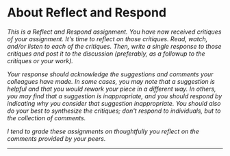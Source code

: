 About Reflect and Respond
=========================

_This is a *Reflect and Respond* assignment.  You have now received
critiques of your assignment.  It's time to reflect on those
critiques.  Read, watch, and/or listen to each of the critiques.
Then, write a single response to those critiques and post it to the
discussion (preferably, as a followup to the critiques or your work)._

_Your response should acknowledge the suggestions and comments your
colleagues have made.  In some cases, you may note that a suggestion
is helpful and that you would rework your piece in a different way.
In others, you may find that a suggestion is inappropriate, and you
should respond by indicating why you consider that suggestion
inappropriate.  You should also do your best to synthesize the
critiques; don't respond to individuals, but to the collection of
comments._

_I tend to grade these assignments on thoughtfully you reflect on the
comments provided by your peers._

---


